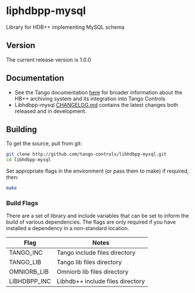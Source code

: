 # liphdbpp-mysql

Library for HDB++ implementing MySQL schema

## Version

The current release version is 1.0.0

## Documentation

* See the Tango documentation [here](http://tango-controls.readthedocs.io/en/latest/administration/services/hdbpp/index.html#hdb-an-archiving-historian-service) for broader information about the HB++ archiving system and its integration into Tango Controls
* Libhdbpp-mysql [CHANGELOG.md](https://github.com/tango-controls/libhdbpp/blob/master/CHANGELOG.md) contains the latest changes both released and in development.

## Building

To get the source, pull from git:

```bash
git clone http://github.com/tango-controls/libhdbpp-mysql.git  
cd libhdbpp-mysql
```

Set appropriate flags in the environment (or pass them to make) if required, then:

```bash
make
```

### Build Flags

There are a set of library and include variables that can be set to inform the build of various dependencies. The flags are only required if you have installed a dependency in a non-standard location. 

| Flag | Notes |
|------|-------|
| TANGO_INC | Tango include files directory |
| TANGO_LIB | Tango lib files directory |
| OMNIORB_LIB | Omniorb lib files directory |
| LIBHDBPP_INC | Libhdb++ include files directory